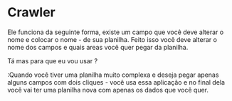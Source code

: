 # Crawler

Ele funciona da seguinte forma, existe um campo que você deve alterar o nome e colocar o nome -
de sua planilha.
Feito isso você deve alterar o nome dos campos e quais areas você quer pegar da planilha.

Tá mas para que eu vou usar ?

:Quando você tiver uma planilha muito complexa e deseja pegar apenas alguns campos com dois cliques -
você usa essa aplicação e no final dela você vai ter uma planilha nova com apenas os dados que você quer.
